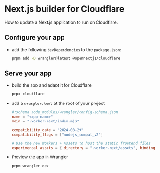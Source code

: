 # Next.js builder for Cloudflare

How to update a Next.js application to run on Cloudflare.

## Configure your app

- add the following `devDependencies` to the `package.json`:

  ```bash
  pnpm add -D wrangler@latest @opennextjs/cloudflare
  ```

## Serve your app

- build the app and adapt it for Cloudflare

  ```bash
  pnpx cloudflare
  ```

- add a `wrangler.toml` at the root of your project

  ```toml
  #:schema node_modules/wrangler/config-schema.json
  name = "<app-name>"
  main = ".worker-next/index.mjs"

  compatibility_date = "2024-08-29"
  compatibility_flags = ["nodejs_compat_v2"]

  # Use the new Workers + Assets to host the static frontend files
  experimental_assets = { directory = ".worker-next/assets", binding = "ASSETS" }
  ```

- Preview the app in Wrangler

  ```bash
  pnpm wrangler dev
  ```
